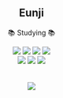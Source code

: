 <div align="center">

<h2>Eunji</h2>
<p> 📚 Studying 📚 </p>  
 
</div>

<div align="center">
  
  <img src="https://img.shields.io/badge/Java-007396?style=flat&logo=Java&logoColor=white"/>
  <img src="https://img.shields.io/badge/Python-3776AB?style=flat&logo=Python&logoColor=white"/>
  <img src="https://img.shields.io/badge/Oracle-F80000?style=flat&logo=Oracle&logoColor=white"/>
  <img src="https://img.shields.io/badge/HTML5-E34F26?style=flat&logo=HTML5&logoColor=white"/>
  <br>
  <img src="https://img.shields.io/badge/CSS3-1572B6?style=flat&logo=CSS3&logoColor=white"/>
  <img src="https://img.shields.io/badge/JavaScript-F7DF1E?style=flat&logo=JavaScript&logoColor=white"/>
  <img src="https://img.shields.io/badge/React-61DAFB?style=flat&logo=React&logoColor=white"/>
 
</div>
<br><br>
<div align="center">
  		<img src="https://github-readme-stats.vercel.app/api/top-langs/?username=gwoneu&layout=compact">
</div>
